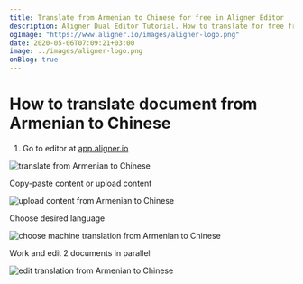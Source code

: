 ```yaml
---
title: Translate from Armenian to Chinese for free in Aligner Editor
description: Aligner Dual Editor Tutorial. How to translate for free from Armenian to Chinese. Aligner is multilingual document management platform. 
ogImage: "https://www.aligner.io/images/aligner-logo.png"
date: 2020-05-06T07:09:21+03:00
image: ../images/aligner-logo.png
onBlog: true
---
```


# How to translate document from Armenian to Chinese

1. Go to editor at [app.aligner.io](https://app.aligner.io "Aligner App web page")

![translate from Armenian to Chinese](../aligner-blank-editor.png "translate from Armenian to Chinese")

Copy-paste content or upload content

![upload content from Armenian to Chinese](../aligner-uploaded-document.png "upload content from Armenian to Chinese")

Choose desired language

![choose machine translation from Armenian to Chinese](../aligner-language-dropdown.png "choose machine translation from Armenian to Chinese")

Work and edit 2 documents in parallel

![edit translation from Armenian to Chinese](../aligner-double-sitded-editor.png "edit translation from Armenian to Chinese")

